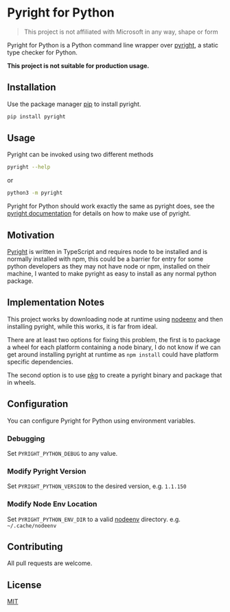 # Pyright for Python

> This project is not affiliated with Microsoft in any way, shape or form

Pyright for Python is a Python command line wrapper over [pyright](https://github.com/microsoft/pyright), a static type checker for Python.

**This project is not suitable for production usage.**

## Installation

Use the package manager [pip](https://pip.pypa.io/en/stable/) to install pyright.

```bash
pip install pyright
```

## Usage

Pyright can be invoked using two different methods

```bash
pyright --help
```

or

```bash
python3 -m pyright
```

Pyright for Python should work exactly the same as pyright does, see the [pyright documentation](https://github.com/microsoft/pyright/blob/main/docs/getting-started.md) for details on how to make use of pyright.

## Motivation

[Pyright](https://github.com/microsoft/pyright) is written in TypeScript and requires node to be installed and is normally installed with npm, this could be a barrier for entry for some python developers as they may not have node or npm, installed on their machine, I wanted to make pyright as easy to install as any normal python package.


## Implementation Notes

This project works by downloading node at runtime using [nodeenv](https://github.com/ekalinin/nodeenv) and then installing pyright, while this works, it is far from ideal.

There are at least two options for fixing this problem, the first is to package a wheel for each platform containing a node binary, I do not know if we can get around installing pyright at runtime as `npm install` could have platform specific dependencies.

The second option is to use [pkg](https://github.com/vercel/pkg) to create a pyright binary and package that in wheels.

## Configuration

You can configure Pyright for Python using environment variables.

### Debugging

Set `PYRIGHT_PYTHON_DEBUG` to any value.

### Modify Pyright Version

Set `PYRIGHT_PYTHON_VERSION` to the desired version, e.g. `1.1.150`

### Modify Node Env Location

Set `PYRIGHT_PYTHON_ENV_DIR` to a valid  [nodeenv](https://github.com/ekalinin/nodeenv) directory. e.g. `~/.cache/nodeenv`

## Contributing

All pull requests are welcome.

## License
[MIT](https://choosealicense.com/licenses/mit/)
